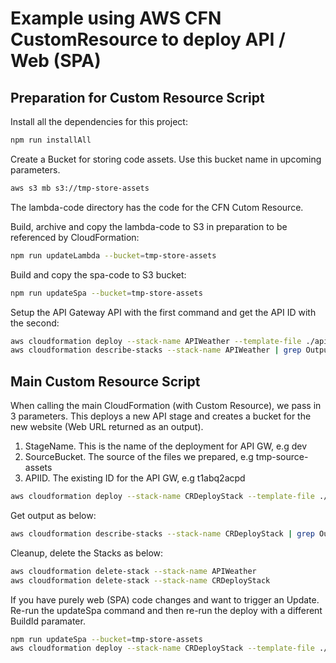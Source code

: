 # Example using AWS CFN CustomResource to deploy API / Web (SPA)

## Preparation for Custom Resource Script

Install all the dependencies for this project:

```sh
npm run installAll
```

Create a Bucket for storing code assets. Use this bucket name in upcoming parameters.

```sh
aws s3 mb s3://tmp-store-assets
```

The lambda-code directory has the code for the CFN Cutom Resource.

Build, archive and copy the lambda-code to S3 in preparation to be referenced by CloudFormation:

```sh
npm run updateLambda --bucket=tmp-store-assets
```

Build and copy the spa-code to S3 bucket:

```sh
npm run updateSpa --bucket=tmp-store-assets
```

Setup the API Gateway API with the first command and get the API ID with the second:

```sh
aws cloudformation deploy --stack-name APIWeather --template-file ./api-setup/APITemplate.yaml --capabilities CAPABILITY_IAM
aws cloudformation describe-stacks --stack-name APIWeather | grep OutputValue
```

## Main Custom Resource Script

When calling the main CloudFormation (with Custom Resource), we pass in 3 parameters.
This deploys a new API stage and creates a bucket for the new website (Web URL returned as an output).

1. StageName. This is the name of the deployment for API GW, e.g dev
2. SourceBucket. The source of the files we prepared, e.g tmp-source-assets
3. APIID. The existing ID for the API GW, e.g t1abq2acpd

```sh
aws cloudformation deploy --stack-name CRDeployStack --template-file ./CRTemplate.yaml --capabilities CAPABILITY_IAM --parameter-overrides StageName=dev SourceBucket=tmp-store-assets APIID=1539pj949l
```

Get output as below:

```sh
aws cloudformation describe-stacks --stack-name CRDeployStack | grep OutputValue
```

Cleanup, delete the Stacks as below:

```sh
aws cloudformation delete-stack --stack-name APIWeather
aws cloudformation delete-stack --stack-name CRDeployStack
```

If you have purely web (SPA) code changes and want to trigger an Update.
Re-run the updateSpa command and then re-run the deploy with a different BuildId paramater.

```sh
npm run updateSpa --bucket=tmp-store-assets
aws cloudformation deploy --stack-name CRDeployStack --template-file ./CRTemplate.yaml --capabilities CAPABILITY_IAM --parameter-overrides StageName=v2 SourceBucket=tmp-store-assets APIID=1539pj949l BuildId=2
```
